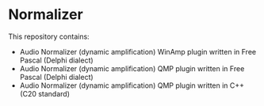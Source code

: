 # Normalizer
This repository contains:
- Audio Normalizer (dynamic amplification) WinAmp plugin written in Free Pascal (Delphi dialect)
- Audio Normalizer (dynamic amplification) QMP plugin written in Free Pascal (Delphi dialect)
- Audio Normalizer (dynamic amplification) QMP plugin written in C++ (C20 standard)
